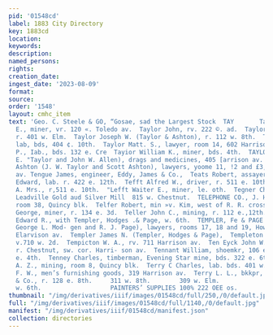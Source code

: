 ```yaml
---
pid: '01548cd'
label: 1883 City Directory
key: 1883cd
location: 
keywords: 
description: 
named_persons: 
rights: 
creation_date: 
ingest_date: '2023-08-09'
format: 
source: 
order: '1548'
layout: cmhc_item
text: 'Geo. C. Steele & GO, “Gosae, sad the Largest Stock  TAY       Taylor James
  E., miner, vr. 120 «. Toledo av.  Taylor John, rv. 222 ©. ad.  Taylor John, lab,
  r. 401 w. Elm.  Taylor Joseph W. (Taylor & Ashton), r. 112 w. 8th.  Taylor Lee,
  lab, bds, 404 ¢. 10th.  Taylor Matt. S., lawyer, room 14, 602 Harrison av.,  Taylov
  P., Iab., bds. 132 e. Cre  Tayior William K., miner, bds. 4th.  TAYLOR & ALLEN (George
  E. "Taylor and John W. Allen), drags and medicines, 405 [arrison av.  ‘Taylor &
  Ashton (J. W. Taylor and Scott Ashton), lawyers, yoome 11, !2 and £3, 602 Harrison
  av. Tengue James, engineer, Eddy, James & Co.,  Teats Robert, assayer, 122 e. 2d.  Tebo
  Edward, lab. r. 422 e. 12th.  Tefft Alfred W., driver, r. 511 e. 10th.  Tefft Lucy
  A. Mrs., r,511 e. 10th.  "Lefft Waiter E., miner, le. oth.  Tegner Charles, amalgamator,
  Leadville Gold aud Silver Mill  815 w. Chestnut.  TELEPHONE CO., J. H. Cragg, manuger,
  room 38, Quincy blk.  Telfer Robert, min »v. Kim, west of R. R. crossing.  Teller
  George, miner, r. 134 e. 3d.  Teller John C., mining, r. 112 e.,12th.  Templer,
  Edward R., with Templer, Hodges .& Page, w. 6th.  TEMPLER, Fe & PAGE (J. N. Templer,
  George L. Mod- gen and R. J. Page), lawyers, rooms 17, 18 and 19, Howell bik., 502
  Elarvison av.  Templer James N. (Templer, Hodges & Page),  Templeton James M., terms
  v.710 w. 2d.  Tempicton W. A., rv. 711 Harrison av.  Ten Eyck John W., ore shipper,
  r. Chestnut, sw. cor. Harri- son av.  Tennant William, shoemkr, 106 e, 3d, r. 155
  e. 4th.  Tenney Charles, timberman, Evening Star mine, bds. 322 e. 6th.  Terhune
  A. Z., mining, room 8, Quincy blk.  Terry C Charles, lab. bds. 401 w. Elm.  Terry
  F. W., men’s furnishing goods, 319 Harrison av.  Terry L. L., bkkpr, Henry H. Compkins
  & Co., r. 128 e. 8th.     311 w. 8th.        309 w. Elm.                218        218
  w. 6th.                   PAINTERS’ SUPPLIES 100% 222 OEE os.         '
thumbnail: "/img/derivatives/iiif/images/01548cd/full/250,/0/default.jpg"
full: "/img/derivatives/iiif/images/01548cd/full/1140,/0/default.jpg"
manifest: "/img/derivatives/iiif/01548cd/manifest.json"
collection: directories
---
```

